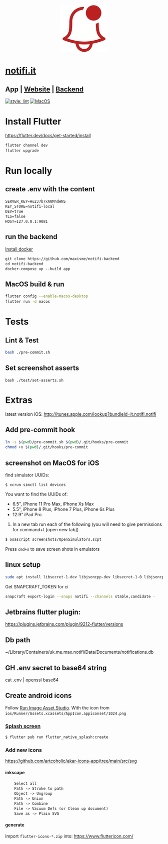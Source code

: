 <p align="center"><img height="150px" src="https://github.com/maxisme/notifi/raw/master/images/bell.png"></p>

# [notifi.it](https://notifi.it/)

## App | [Website](https://github.com/maxisme/notifi.it) | [Backend](https://github.com/maxisme/notifi-backend)

[![style: lint](https://img.shields.io/badge/lint-flutter-4BC0F5)](https://pub.dev/packages/lint)
[![MacOS](https://github.com/maxisme/notifi/actions/workflows/ci.yml/badge.svg?branch=master
)](https://github.com/maxisme/notifi/actions/workflows/push.yml)

# Install Flutter

https://flutter.dev/docs/get-started/install
```bash
flutter channel dev
flutter upgrade
```

# Run locally

## create .env with the content
```
SERVER_KEY=Hu2J7b7xA8MndeNS
KEY_STORE=notifi-local
DEV=true
TLS=false
HOST=127.0.0.1:9081
```

## run the backend
[Install docker](https://docs.docker.com/get-docker/)
```
git clone https://github.com/maxisme/notifi-backend
cd notifi-backend
docker-compose up --build app
```

## MacOS build & run

```bash
flutter config --enable-macos-desktop
flutter run -d macos
```

# Tests

## Lint & Test

```bash
bash ./pre-commit.sh
```

## Set screenshot asserts

```
bash ./test/set-asserts.sh
```

# Extras

latest version iOS:
http://itunes.apple.com/lookup?bundleId=it.notifi.notifi

## Add pre-commit hook

```bash
ln -s $(pwd)/pre-commit.sh $(pwd)/.git/hooks/pre-commit
chmod +x $(pwd)/.git/hooks/pre-commit
```

## screenshot on MacOS for iOS

find simulator UUIDs:
```
$ xcrun simctl list devices
```

You want to find the UUIDs of:
 - 6.5", iPhone 11 Pro Max, iPhone Xs Max
 - 5.5", iPhone 8 Plus, iPhone 7 Plus, iPhone 6s Plus
 - 12.9" iPad Pro

1. In a new tab run each of the following (you will need to give permissions for command+t [open new tab])
```bash
$ osascript screenshots/OpenSimulators.scpt
```

Press `cmd+s` to save screen shots in emulators

## linux setup
```bash
sudo apt install libsecret-1-dev libjsoncpp-dev libsecret-1-0 libjsoncpp1
```

Get SNAPCRAFT_TOKEN for ci
```bash
snapcraft export-login --snaps notifi --channels stable,candidate -
```

## Jetbrains flutter plugin:

https://plugins.jetbrains.com/plugin/9212-flutter/versions

## Db path

~/Library/Containers/uk.me.max.notifi/Data/Documents/notifications.db

## GH .env secret to base64 string

cat .env | openssl base64


## Create android icons
Follow [Run Image Asset Studio](https://developer.android.com/studio/write/image-asset-studio#access). With the icon from `ios/Runner/Assets.xcassets/AppIcon.appiconset/1024.png`


### [Splash screen](https://pub.dev/packages/flutter_native_splash)

```bash
$ flutter pub run flutter_native_splash:create
```

### Add new icons

https://github.com/artcoholic/akar-icons-app/tree/main/src/svg

#### inkscape

```
    Select all
    Path -> Stroke to path
    Object -> Ungroup
    Path -> Union
    Path -> Combine
    File -> Vacuum Defs (or Clean up document)
    Save as -> Plain SVG
```

#### generate
Import `flutter-icons-*.zip` into:
https://www.fluttericon.com/ 




